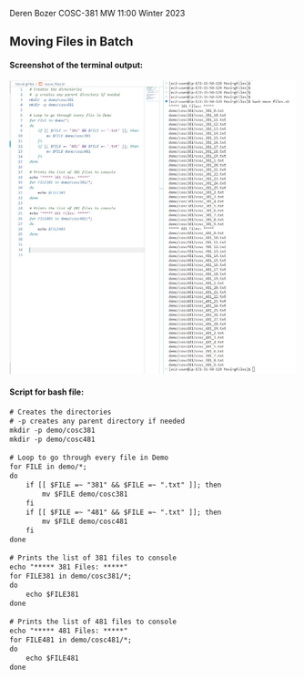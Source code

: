 Deren Bozer
COSC-381 MW 11:00
Winter 2023

## Moving Files in Batch

#### Screenshot of the terminal output:

![](images/MovingScreenshot.JPG)

#### Script for bash file:
```
# Creates the directories
# -p creates any parent directory if needed
mkdir -p demo/cosc381
mkdir -p demo/cosc481

# Loop to go through every file in Demo
for FILE in demo/*; 
do 
    if [[ $FILE =~ "381" && $FILE =~ ".txt" ]]; then
        mv $FILE demo/cosc381
    fi
    if [[ $FILE =~ "481" && $FILE =~ ".txt" ]]; then
        mv $FILE demo/cosc481
    fi
done

# Prints the list of 381 files to console
echo "***** 381 Files: *****"
for FILE381 in demo/cosc381/*;
do
    echo $FILE381
done

# Prints the list of 481 files to console
echo "***** 481 Files: *****"
for FILE481 in demo/cosc481/*;
do
    echo $FILE481
done
```